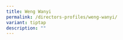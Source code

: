 ```yaml
---
title: Weng Wanyi
permalink: /directors-profiles/weng-wanyi/
variant: tiptap
description: ""
---
```

